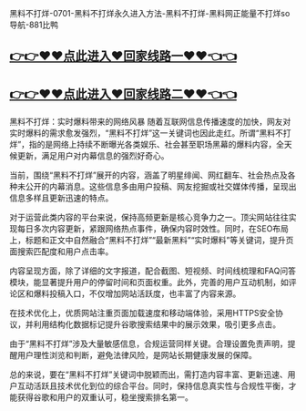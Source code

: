 黑料不打烊-0701-黑料不打烊永久进入方法-黑料不打烊-黑料网正能量不打烊so导航-881比鸭

## [👉👉♥♥点此进入♥回家线路一♥♥👈👈](https://unpkg.com/182-6run/index.html)
## [👉👉♥♥点此进入♥回家线路二♥♥👈👈](https://unpkg.com/182-4run/index.html)


黑料不打烊：实时爆料带来的网络风暴
随着互联网信息传播速度的加快，网友对实时爆料的需求愈发强烈，“黑料不打烊”这一关键词也因此走红。所谓“黑料不打烊”，指的是网络上持续不断曝光各类娱乐、社会甚至职场黑幕的爆料内容，全天候更新，满足用户对内幕信息的强烈好奇心。

当前，围绕“黑料不打烊”展开的内容，涵盖了明星绯闻、网红翻车、社会热点及各种未公开的内幕消息。这些信息多由用户投稿、网友挖掘或社交媒体传播，呈现出信息多样且更新迅速的特点。

对于运营此类内容的平台来说，保持高频更新是核心竞争力之一。顶尖网站往往实现每日多次内容更新，紧跟网络热点事件，确保内容时效性。同时，在SEO布局上，标题和正文中自然融合“黑料不打烊”“最新黑料”“实时爆料”等关键词，提升页面搜索匹配度和用户点击率。

内容呈现方面，除了详细的文字报道，配合截图、短视频、时间线梳理和FAQ问答模块，能显著提升用户的停留时间和页面权重。此外，完善的用户互动机制，如评论区和爆料投稿入口，不仅增加网站活跃度，也丰富了内容来源。

在技术优化上，优质网站注重页面加载速度和移动端体验，采用HTTPS安全协议，并利用结构化数据标记提升谷歌搜索结果中的展示效果，吸引更多点击。

由于“黑料不打烊”涉及大量敏感信息，合规运营同样关键。合理设置免责声明，提醒用户理性浏览和判断，避免法律风险，是网站长期健康发展的保障。

总的来说，要在“黑料不打烊”关键词中脱颖而出，需打造内容丰富、更新迅速、用户互动活跃且技术优化到位的综合平台。同时，保持信息真实性与合规性平衡，才能获得谷歌和用户的双重认可，稳坐搜索排名第一。
